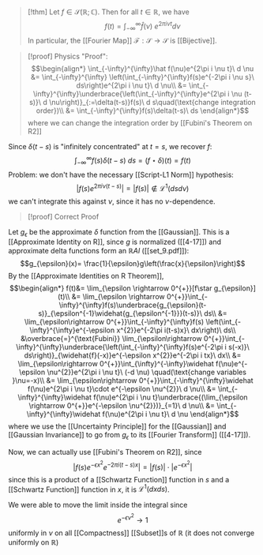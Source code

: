 >[!thm]
Let $f\in\mathcal{S}(\mathbb{R};\mathbb{C})$. Then for all $t\in \mathbb{R}$, we have $$f(t)=\int_{-\infty}^{\infty}\widehat f(\nu)~e^{2\pi i \nu t}d \nu$$In particular, the [[Fourier Map]] $\mathcal{F}:\mathcal{S}\rightarrow \mathcal{S}$ is [[Bijective]].

>[!proof] Physics "Proof":
$$\begin{align*}
\int_{-\infty}^{\infty}\hat f(\nu)e^{2\pi i  \nu t}\ d \nu &= \int_{-\infty}^{\infty} \left(\int_{-\infty}^{\infty}f(s)e^{-2\pi i  \nu s}\ ds\right)e^{2\pi i \nu t}\ d \nu\\
&= \int_{-\infty}^{\infty}\underbrace{\left(\int_{-\infty}^{\infty}e^{2\pi  i  \nu (t-s)}\ d \nu\right)}_{:=\delta(t-s)}f(s)\ d s\quad(\text{change integration order})\\
&= \int_{-\infty}^{\infty}f(s)\delta(t-s)\ ds
\end{align*}$$
where we can change the integration order by [[Fubini's Theorem on R2]]

Since $\delta(t-s)$ is "infinitely concentrated" at $t=s$, we recover $f$: $$\int_{-\infty}^{\infty}f(s)\delta(t-s)\ ds=(f\star \delta)(t)=f(t)$$
 Problem: we don't have the necessary [[Script-L1 Norm]] hypothesis: $$|f(s)e^{2\pi i \nu (t-s)}|= |f(s)|\notin\mathcal{L}^{1}(dsd \nu)$$we can't integrate this against $\nu$, since it has no $\nu$-dependence.


>[!proof] Correct Proof

Let $g_{\epsilon}$ be the approximate $\delta$ function from the [[Gaussian]]. This is a [[Approximate Identity on R]], since $g$ is normalized ([[4-17]]) and approximate delta functions form an $\mathbb{R}AI$ ([[set_9.pdf]]):
$$g_{\epsilon}(x)= \frac{1}{\epsilon}g\left(\frac{x}{\epsilon}\right)$$
By the [[Approximate Identities on R Theorem]], 
$$\begin{align*}
f(t)&= \lim_{\epsilon \rightarrow 0^{+}}[f\star g_{\epsilon}](t)\\
&= \lim_{\epsilon \rightarrow 0^{+}}\int_{-\infty}^{\infty}f(s)\underbrace{g_{\epsilon}(t-s)}_{\epsilon^{-1}\widehat{g_{\epsilon^{-1}}}(t-s)}\ ds\\
&= \lim_{\epsilon\rightarrow 0^{+}}\int_{-\infty}^{\infty}f(s) \left(\int_{-\infty}^{\infty}e^{-\epsilon x^{2}}e^{-2\pi i(t-s)x}\ dx\right)\ ds\\
&\overbrace{=}^{\text{Fubini}} \lim_{\epsilon\rightarrow 0^{+}}\int_{-\infty}^{\infty}\underbrace{\left(\int_{-\infty}^{\infty}f(s)e^{-2\pi i s(-x)}\ ds\right)}_{\widehat{f}(-x)}e^{-\epsilon x^{2}}e^{-2\pi i tx}\ dx\\
&= \lim_{\epsilon\rightarrow 0^{+}}\int_{\infty}^{-\infty}\widehat f(\nu)e^{-\epsilon \nu^{2}}e^{2\pi i \nu t}\ (-d \nu) \quad(\text{change variables }\nu=-x)\\
&= \lim_{\epsilon\rightarrow 0^{+}}\int_{-\infty}^{\infty}\widehat f(\nu)e^{2\pi i \nu t}\cdot e^{-\epsilon \nu^{2}}\ d \nu\\
&= \int_{-\infty}^{\infty}\widehat f(\nu)e^{2\pi i \nu t}\underbrace{(\lim_{\epsilon \rightarrow 0^{+}}e^{-\epsilon \nu^{2}})}_{=1}\ d \nu\\
&= \int_{-\infty}^{\infty}\widehat f(\nu)e^{2\pi i \nu t}\ d \nu
\end{align*}$$
where we use the [[Uncertainty Principle]] for the [[Gaussian]] and [[Gaussian Invariance]] to go from $g_{\epsilon}$ to its [[Fourier Transform]] ([[4-17]]).

Now, we can actually use [[Fubini's Theorem on R2]], since $$|f(s)e^{-\epsilon x^{2}}e^{-2\pi i (t-s)x}|= |f(s)|\cdot|e^{-\epsilon x^{2}}|$$
since this is a product of a [[Schwartz Function]] function in $s$ and a [[Schwartz Function]] function in $x$, it is $\mathcal{L}^{1}(dxds)$. 

We were able to move the limit inside the integral since $$e^{-\epsilon \nu^{2}}\rightarrow 1$$uniformly in $\nu$ on all [[Compactness]] [[Subset]]s of $\mathbb{R}$ (it does not converge uniformly on $\mathbb{R}$)